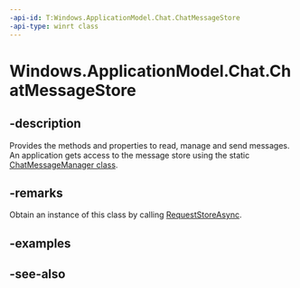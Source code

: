 ----api-id: T:Windows.ApplicationModel.Chat.ChatMessageStore
-api-type: winrt class
---<!-- Class syntax.public class ChatMessageStore : Windows.ApplicationModel.Chat.IChatMessageStore, Windows.ApplicationModel.Chat.IChatMessageStore2, Windows.ApplicationModel.Chat.IChatMessageStore3--># Windows.ApplicationModel.Chat.ChatMessageStore## -descriptionProvides the methods and properties to read, manage and send messages. An application gets access to the message store using the static [ChatMessageManager class](chatmessagemanager.md).## -remarksObtain an instance of this class by calling [RequestStoreAsync](chatmessagemanager_requeststoreasync.md).## -examples## -see-also